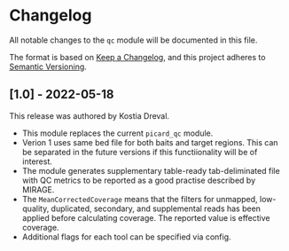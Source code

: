 # Changelog

All notable changes to the `qc` module will be documented in this file.

The format is based on [Keep a Changelog](https://keepachangelog.com/en/1.0.0/),
and this project adheres to [Semantic Versioning](https://semver.org/spec/v2.0.0.html).

## [1.0] - 2022-05-18

This release was authored by Kostia Dreval.

<!-- TODO: Explain each important module design decision below. -->

- This module replaces the current `picard_qc` module.
- Verion 1 uses same bed file for both baits and target regions. This can be separated in the future versions if this functiionality will be of interest.
- The module generates supplementary table-ready tab-deliminated file with QC metrics to be reported as a good practise described by MIRAGE.
- The `MeanCorrectedCoverage` means that the filters for unmapped, low-quality, duplicated, secondary, and supplemental reads has been applied before calculating coverage. The reported value is effective coverage.
- Additional flags for each tool can be specified via config.
